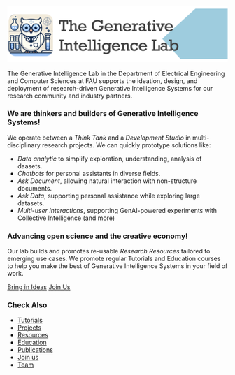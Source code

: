 ![GenI-Lab Banner](./images/icons/genilab-banner.png)

The Generative Intelligence Lab in the Department of Electrical Engineering and Computer Sciences at FAU supports the ideation, design, and deployment of research-driven Generative Intelligence Systems for our research community and industry partners.

### We are thinkers and builders of Generative Intelligence Systems!

We operate between a *Think Tank* and a *Development Studio* in multi-disciplinary research projects. 
We can quickly prototype solutions like:

* *Data analytic* to simplify exploration, understanding, analysis of daasets. 
* *Chatbots* for personal assistants in diverse fields.
* *Ask Document*, allowing natural interaction with non-structure documents. 
* *Ask Data*, supporting personal assistance while exploring large datasets.
* *Multi-user Interactions*, supporting GenAI-powered experiments with Collective Intelligence
(and more)

### Advancing open science and the creative economy!

Our lab builds and promotes re-usable *Research Resources* tailored to emerging use cases.
We promote regular Tutorials and Education courses to help you make the best of Generative Intelligence Systems in your field of work.

<div class="cta-buttons">
<a href="./projects.md" class="cta-button">Bring in Ideas</a>
<a href="./collaborate.md" class="cta-button">Join Us</a>
</div>

### Check Also

* [Tutorials](./knowledge.md#tutorials)
* [Projects](./projects.md)
* [Resources](./projects.md#resources) 
* [Education](./knowledge.md#education)
* [Publications](./knowledge.md#publications)
* [Join us](./collaborate.md)
* [Team](./people.html)


 


